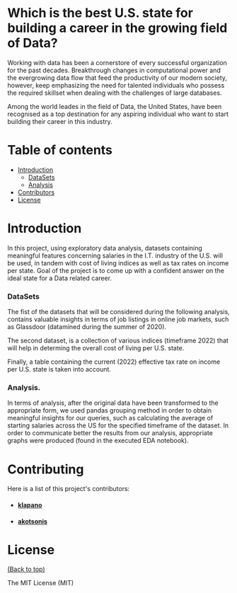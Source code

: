 # Which is the best U.S. state for building a career in the growing field of Data?

Working with data has been a cornerstore of every successful organization for the past decades. Breakthrough changes in computational
power and the evergrowing data flow that feed the productivity of our modern society, however, keep emphasizing the need for  talented individuals
who possess the required skillset when dealing with the challenges of large databases.

Among the world leades in the field of Data, the United States, have been recognised as a top destination for any aspiring individual who
want to start building their career in this industry.

# Table of contents

- [Introduction](#introduction)
  - [DataSets](#datasets)
  - [Analysis](#analysis)
- [Contributors](#contributors)
- [License](#license)

# Introduction

In this project, using exploratory data analysis, datasets containing meaningful features concerning salaries in the I.T. industry of the U.S. will be
used, in tandem with cost of living indices as well as tax rates on income per state. Goal of the project is to come up with a confident answer on the ideal state
for a Data related career. 

### DataSets

The fist of the datasets that will be considered during the following analysis, contains valuable insights in terms of job listings in online job markets, such as Glassdoor (datamined during the summer of 2020).

The second dataset, is a collection of various indices (timeframe 2022) that will help in determing the overall cost of living per U.S. state.

Finally, a table containing the current (2022) effective tax rate on income per U.S. state is taken into account.

### Analysis.

  In terms of analysis, after the original data have been transformed to the appropriate form, we used pandas grouping method in order to obtain meaningful insights
  for our queries, such as calculating the average of starting salaries across the US for the specified timeframe of the dataset. In order to communicate better the results from our analysis, appropriate graphs were produced (found in the executed EDA notebook).

# Contributing

Here is a list of this project's contributors:
 - #### [klapano](https://github.com/klapano)
 - #### [akotsonis](https://github.com/akotsonis)

# License

[(Back to top)](#table-of-contents)

The MIT License (MIT) 

